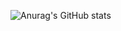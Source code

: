 ![Anurag's GitHub stats](https://github-readme-stats.vercel.app/api?username=webdev-rahul&count_private=true&show_icons=true&theme=dark&include_all_commits=true)

<!-- [![Top Langs](https://github-readme-stats.vercel.app/api/top-langs/?username=webdev-rahul&layout=compact)](https://github.com/anuraghazra/github-readme-stats) -->
